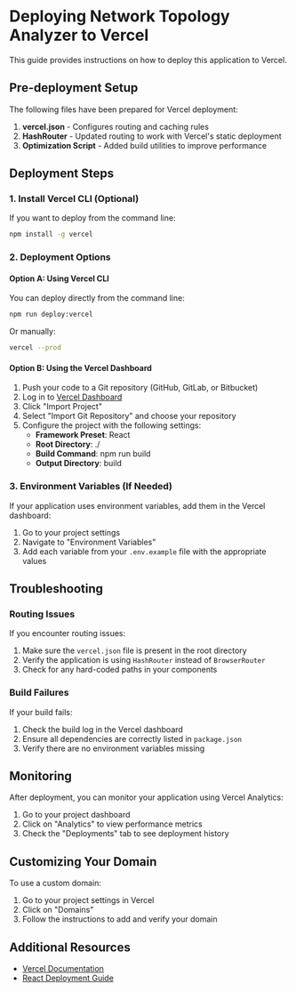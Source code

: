 # Deploying Network Topology Analyzer to Vercel

This guide provides instructions on how to deploy this application to Vercel.

## Pre-deployment Setup

The following files have been prepared for Vercel deployment:

1. **vercel.json** - Configures routing and caching rules
2. **HashRouter** - Updated routing to work with Vercel's static deployment
3. **Optimization Script** - Added build utilities to improve performance

## Deployment Steps

### 1. Install Vercel CLI (Optional)

If you want to deploy from the command line:

```bash
npm install -g vercel
```

### 2. Deployment Options

#### Option A: Using Vercel CLI

You can deploy directly from the command line:

```bash
npm run deploy:vercel
```

Or manually:

```bash
vercel --prod
```

#### Option B: Using the Vercel Dashboard

1. Push your code to a Git repository (GitHub, GitLab, or Bitbucket)
2. Log in to [Vercel Dashboard](https://vercel.com/dashboard)
3. Click "Import Project"
4. Select "Import Git Repository" and choose your repository
5. Configure the project with the following settings:
   - **Framework Preset**: React
   - **Root Directory**: ./
   - **Build Command**: npm run build
   - **Output Directory**: build

### 3. Environment Variables (If Needed)

If your application uses environment variables, add them in the Vercel dashboard:

1. Go to your project settings
2. Navigate to "Environment Variables"
3. Add each variable from your `.env.example` file with the appropriate values

## Troubleshooting

### Routing Issues

If you encounter routing issues:

1. Make sure the `vercel.json` file is present in the root directory
2. Verify the application is using `HashRouter` instead of `BrowserRouter`
3. Check for any hard-coded paths in your components

### Build Failures

If your build fails:

1. Check the build log in the Vercel dashboard
2. Ensure all dependencies are correctly listed in `package.json`
3. Verify there are no environment variables missing

## Monitoring

After deployment, you can monitor your application using Vercel Analytics:

1. Go to your project dashboard
2. Click on "Analytics" to view performance metrics
3. Check the "Deployments" tab to see deployment history

## Customizing Your Domain

To use a custom domain:

1. Go to your project settings in Vercel
2. Click on "Domains"
3. Follow the instructions to add and verify your domain

## Additional Resources

- [Vercel Documentation](https://vercel.com/docs)
- [React Deployment Guide](https://create-react-app.dev/docs/deployment/)
